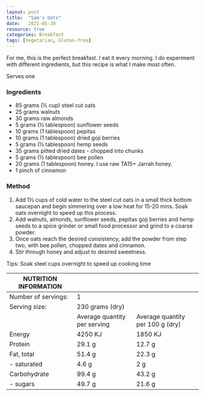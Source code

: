 ```yaml
---
layout: post
title:  "Sam's Oats"
date:   2021-05-20
resource: true
categories: Breakfast
tags: [Vegetarian, Gluten-free]
---
```


For me, this is the perfect breakfast. I eat it every morning. I do experiment with different ingredients, but this recipe is what I make most often. 

Serves one

### Ingredients
* 85 grams (½ cup) steel cut oats
* 25 grams walnuts
* 30 grams raw almonds
* 5 grams (½ tablespoon) sunflower seeds  
* 10 grams (1 tablespoon) pepitas
* 10 grams (1 tablespoon) dried goji berries
* 5 grams (½ tablespoon) hemp seeds
* 35 grams pitted dried dates - chopped into chunks
* 5 grams (½ tablespoon) bee pollen
* 20 grams (1 tablespoon) honey. I use raw TA15+ Jarrah honey.  
* 1 pinch of cinnamon

### Method
1. Add 1½ cups of cold water to the steel cut oats in a small thick bottom saucepan and begin simmering over a low heat for 15-20 mins. Soak oats overnight to speed up this process. 
2. Add walnuts, almonds, sunflower seeds, pepitas goji berries and hemp seeds to a spice grinder or small food processor and grind to a coarse powder. 
3. Once oats reach the desired consistency, add the powder from step two, with bee pollen, chopped dates and cinnamon.   
4. Stir through honey and adjust to desired sweetness.   

Tips:
Soak steel cups overnight to speed up cooking time

|     NUTRITION INFORMATION |                              |                                  |
|---------------------------|------------------------------|----------------------------------|
| Number of servings:       | 1                            |                                  |
| Serving size:             | 230 grams (dry)              |                                  |
|                           | Average quantity per serving | Average quantity per 100 g (dry) |
| Energy                    | 4250 KJ                      | 1850 KJ                          |
| Protein                   | 29.1 g                       | 12.7 g                           |
| Fat, total                | 51.4 g                       | 22.3 g                           |
| - saturated               | 4.6 g                        | 2 g                              |
| Carbohydrate              | 99.4 g                       | 43.2 g                           |
| - sugars                  | 49.7 g                       | 21.6 g                           |


